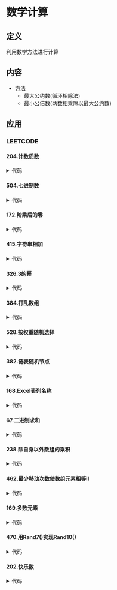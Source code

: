 # 数学计算 #

## 定义 ##
利用数学方法进行计算

## 内容 ##
  - 方法
    - 最大公约数(循环相除法)
    - 最小公倍数(两数相乘除以最大公约数)

## 应用 ##
### LEETCODE ###
#### 204.计数质数 ####
<details>
<summary>代码</summary>
<pre>
<code>
</code>
</pre>
</details>

#### 504.七进制数 ####
<details>
<summary>代码</summary>
<pre>
<code>
</code>
</pre>
</details>

#### 172.阶乘后的零 ####
<details>
<summary>代码</summary>
<pre>
<code>
</code>
</pre>
</details>

#### 415.字符串相加 ####
<details>
<summary>代码</summary>
<pre>
<code>
</code>
</pre>
</details>

#### 326.3的幂 ####
<details>
<summary>代码</summary>
<pre>
<code>
</code>
</pre>
</details>

#### 384.打乱数组 ####
<details>
<summary>代码</summary>
<pre>
<code>
</code>
</pre>
</details>

#### 528.按权重随机选择 ####
<details>
<summary>代码</summary>
<pre>
<code>
</code>
</pre>
</details>

#### 382.链表随机节点 ####
<details>
<summary>代码</summary>
<pre>
<code>
</code>
</pre>
</details>

#### 168.Excel表列名称 ####
<details>
<summary>代码</summary>
<pre>
<code>
</code>
</pre>
</details>

#### 67.二进制求和 ####
<details>
<summary>代码</summary>
<pre>
<code>
</code>
</pre>
</details>

#### 238.除自身以外数组的乘积 ####
<details>
<summary>代码</summary>
<pre>
<code>
</code>
</pre>
</details>

#### 462.最少移动次数使数组元素相等II ####
<details>
<summary>代码</summary>
<pre>
<code>
</code>
</pre>
</details>

#### 169.多数元素 ####
<details>
<summary>代码</summary>
<pre>
<code>
</code>
</pre>
</details>

#### 470.用Rand7()实现Rand10() ####
<details>
<summary>代码</summary>
<pre>
<code>
</code>
</pre>
</details>

#### 202.快乐数 ####
<details>
<summary>代码</summary>
<pre>
<code>
</code>
</pre>
</details>
